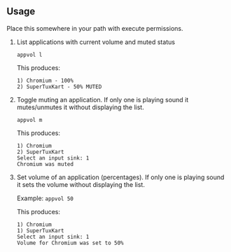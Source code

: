 ## Usage

Place this somewhere in your path with execute permissions.

1. List applications with current volume and muted status

   ``appvol l``

   This produces:

   ``` 
   1) Chromium - 100%
   2) SuperTuxKart - 50% MUTED
   ```

2. Toggle muting an application. If only one is playing sound it mutes/unmutes it without displaying the list.

   ``appvol m``

   This produces:

   ```
   1) Chromium
   2) SuperTuxKart
   Select an input sink: 1
   Chromium was muted
   ```

3. Set volume of an application (percentages). If only one is playing sound it sets the volume without displaying the list.

    Example: ``appvol 50``

    This produces:

    ```
    1) Chromium
    1) SuperTuxKart
    Select an input sink: 1
    Volume for Chromium was set to 50%
    ```